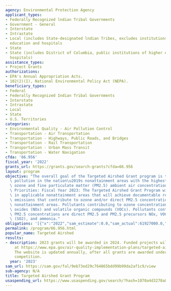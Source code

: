 ```yaml
---
agency: Environmental Protection Agency
applicant_types:
- Federally Recognized lndian Tribal Governments
- Government - General
- Interstate
- Intrastate
- Local (includes State-designated lndian Tribes, excludes institutions of higher
  education and hospitals
- State
- State (includes District of Columbia, public institutions of higher education and
  hospitals)
assistance_types:
- Project Grants
authorizations:
- EPA's Annual Appropriation Acts.
- 102(2)(I), National Environmental Policy Act (NEPA).
beneficiary_types:
- Federal
- Federally Recognized Indian Tribal Governments
- Interstate
- Intrastate
- Local
- State
- U.S. Territories
categories:
- Environmental Quality - Air Pollution Control
- Transportation - Air Transportation
- Transportation - Highways, Public Roads, and Bridges
- Transportation - Rail Transportation
- Transportation - Urban Mass Transit
- Transportation - Water Navigation
cfda: '66.956'
fiscal_year: '2022'
grants_url: https://grants.gov/search-grants?cfda=66.956
layout: program
objective: "The overall goal of the Targeted Airshed Grant program is to reduce air\
  \ pollution in the nation\u2019s nonattainment areas with the highest levels of\
  \ ozone and fine particulate matter (PM2.5) ambient air concentrations.\n\nFunding\
  \ Priorities: Fiscal Year 2023: The Targeted Airshed Grant Program will fund activities\
  \ in applicable nonattainment areas that will achieve documentable reductions of\
  \ emissions that contribute to ozone and/or direct PM2.5 concentrations in the applicable\
  \ nonattainment areas. Pollutants contributing to ozone concentrations are nitrous\
  \ oxides (NOx) and volatile organic compounds (VOCs). Pollutants contributing to\
  \ PM2.5 concentrations are direct PM2.5 and PM2.5 precursors NOx, VOCs, sulfur dioxide\
  \ (SO2), and ammonia."
obligations: '[{"x":"2022","sam_estimate":0.0,"sam_actual":61927000.0,"usa_spending_actual":59000000.0},{"x":"2023","sam_estimate":69927000.0,"sam_actual":0.0,"usa_spending_actual":34669372.0},{"x":"2024","sam_estimate":69927000.0,"sam_actual":0.0,"usa_spending_actual":8590398.0}]'
permalink: /program/66.956.html
popular_name: Targeted Airshed
results:
- description: 2023 grants will be awarded in 2024. Funded projects will be listed
    at https://www.epa.gov/air-quality-implementation-plans/targeted-airshed-grant-recipients.
    The website is updated annually, after all grants are awarded under the latest
    competition.
  year: '2023'
sam_url: https://sam.gov/fal/9eb73ed29c764865bdd99b99da2af1c9/view
sub-agency: N/A
title: Targeted Airshed Grant Program
usaspending_url: https://www.usaspending.gov/search/?hash=1070a4d3278a815c912ed8d9a056f218
---
```

